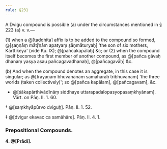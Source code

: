 ```yaml
---
rule: §231
---
```


A Dvigu compound is possible (a) under the circumstances mentioned in § 223 (a) v. v.—

(1) when a @[taddhita] affix is to be added to the compound so formed, @[ṣaṇṇāṃ mātṝṇām apatyaṃ ṣāṇmāturyaḥ] 'the son of six mothers, Kārttikeya' (vide Ku. IX); @[pañcakapālaḥ] &c; or (2) when the compound itself becomes the first member of another compound, as @[pañca gāvaḥ dhanaṃ yasya asau pañcagavadhanaḥ], @[pañcagavāḥ] &c.

(b) And when the compound denotes an aggregate, in this case it is singular; as @[trayāṇāṃ bhuvanānāṃ samāhāraḥ tribhuvanam] 'the three worlds (taken collectively)'; so @[pañca kapālam], @[pañcagavam], &c.

- @[śākapārthivādīnāṃ siddhaye uttarapadalopasyopasaṃkhyānam]. Vārt. on Pāṇ. II. 1. 60.

† @[saṃkhyāpūrvo dviguḥ]. Pāṇ. II. 1. 52.

‡ @[dvigur ekavac ca samāhāre]. Pāṇ. II. 4. 1.

### Prepositional Compounds.

**4. @[Prādi].**